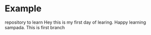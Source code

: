 # Example
repository to learn 
Hey this is my first day of learing. Happy learning sampada.
This is first branch
